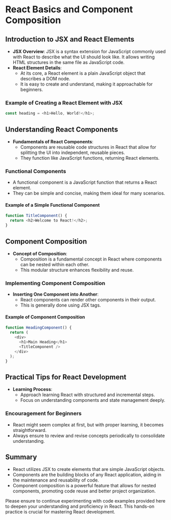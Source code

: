 # React Basics and Component Composition

## Introduction to JSX and React Elements
- **JSX Overview**: JSX is a syntax extension for JavaScript commonly used with React to describe what the UI should look like. It allows writing HTML structures in the same file as JavaScript code.
- **React Element Details**:
  - At its core, a React element is a plain JavaScript object that describes a DOM node.
  - It is easy to create and understand, making it approachable for beginners.

### Example of Creating a React Element with JSX
```javascript
const heading = <h1>Hello, World!</h1>;
```

## Understanding React Components
- **Fundamentals of React Components**:
  - Components are reusable code structures in React that allow for splitting the UI into independent, reusable pieces.
  - They function like JavaScript functions, returning React elements.

### Functional Components
- A functional component is a JavaScript function that returns a React element.
- They can be simple and concise, making them ideal for many scenarios.

#### Example of a Simple Functional Component
```javascript
function TitleComponent() {
  return <h2>Welcome to React!</h2>;
}
```

## Component Composition
- **Concept of Composition**:
  - Composition is a fundamental concept in React where components can be nested within each other.
  - This modular structure enhances flexibility and reuse.

### Implementing Component Composition
- **Inserting One Component into Another**:
  - React components can render other components in their output. 
  - This is generally done using JSX tags.

#### Example of Component Composition
```javascript
function HeadingComponent() {
  return (
    <div>
      <h1>Main Heading</h1>
      <TitleComponent />
    </div>
  );
}
```

## Practical Tips for React Development
- **Learning Process**:
  - Approach learning React with structured and incremental steps.
  - Focus on understanding components and state management deeply.

### Encouragement for Beginners
- React might seem complex at first, but with proper learning, it becomes straightforward.
- Always ensure to review and revise concepts periodically to consolidate understanding.

## Summary
- React utilizes JSX to create elements that are simple JavaScript objects.
- Components are the building blocks of any React application, aiding in the maintenance and reusability of code.
- Component composition is a powerful feature that allows for nested components, promoting code reuse and better project organization. 

Please ensure to continue experimenting with code examples provided here to deepen your understanding and proficiency in React. This hands-on practice is crucial for mastering React development.  